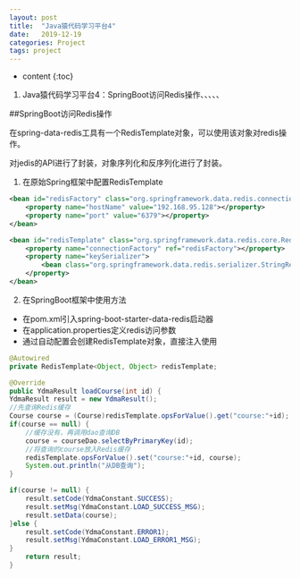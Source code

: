 ```yaml
---
layout: post
title:  "Java猿代码学习平台4"
date:   2019-12-19
categories: Project
tags: project
---
```


* content
{:toc}

1. Java猿代码学习平台4：SpringBoot访问Redis操作、、、、、






##SpringBoot访问Redis操作

在spring-data-redis工具有一个RedisTemplate对象，可以使用该对象对redis操作。

对jedis的API进行了封装，对象序列化和反序列化进行了封装。

1. 在原始Spring框架中配置RedisTemplate

```xml
<bean id="redisFactory" class="org.springframework.data.redis.connection.jedis.JedisConnectionFactory">
    <property name="hostName" value="192.168.95.128"></property>
    <property name="port" value="6379"></property>
</bean>

<bean id="redisTemplate" class="org.springframework.data.redis.core.RedisTemplate">
    <property name="connectionFactory" ref="redisFactory"></property>
    <property name="keySerializer">
        <bean class="org.springframework.data.redis.serializer.StringRedisSerializer"/>
    </property>
</bean>
```

2. 在SpringBoot框架中使用方法

- 在pom.xml引入spring-boot-starter-data-redis启动器
- 在application.properties定义redis访问参数
- 通过自动配置会创建RedisTemplate对象，直接注入使用

```java
@Autowired
private RedisTemplate<Object, Object> redisTemplate;

@Override
public YdmaResult loadCourse(int id) {
YdmaResult result = new YdmaResult();
//先查询Redis缓存
Course course = (Course)redisTemplate.opsForValue().get("course:"+id);
if(course == null) {
    //缓存没有，再调用dao查询DB
    course = courseDao.selectByPrimaryKey(id);
    //将查询的course放入Redis缓存
    redisTemplate.opsForValue().set("course:"+id, course);
    System.out.println("从DB查询");
}

if(course != null) {
    result.setCode(YdmaConstant.SUCCESS);
    result.setMsg(YdmaConstant.LOAD_SUCCESS_MSG);
    result.setData(course);
}else {
    result.setCode(YdmaConstant.ERROR1);
    result.setMsg(YdmaConstant.LOAD_ERROR1_MSG);
}
    return result;
}
```









